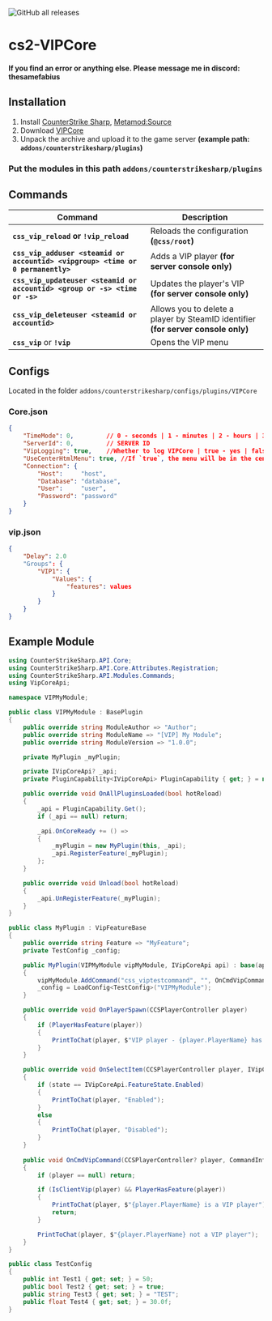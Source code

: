 ![GitHub all releases](https://img.shields.io/github/downloads/partiusfabaa/cs2-VIPCore/total?style=social)

# cs2-VIPCore

#### If you find an error or anything else. Please message me in discord: thesamefabius

## Installation
1. Install [CounterStrike Sharp](https://github.com/roflmuffin/CounterStrikeSharp), [Metamod:Source](https://www.sourcemm.net/downloads.php/?branch=master)
3. Download [VIPCore](https://github.com/partiusfabaa/cs2-VIPCore/releases)
4. Unpack the archive and upload it to the game server **(example path: `addons/counterstrikesharp/plugins`)**

### Put the modules in this path `addons/counterstrikesharp/plugins`

## Commands 

| **Command**                             | **Description**                                               |
|-------------------------------------|-----------------------------------------------------------|
| **`css_vip_reload` or `!vip_reload`**    | Reloads the configuration **(`@css/root`)** |
| **`css_vip_adduser <steamid or accountid> <vipgroup> <time or 0 permanently>`** | Adds a VIP player **(for server console only)** |
| **`css_vip_updateuser <steamid or accountid> <group or -s> <time or -s>`** | Updates the player's VIP **(for server console only)** |
| **`css_vip_deleteuser <steamid or accountid>`** | Allows you to delete a player by SteamID identifier **(for server console only)** |
| **`css_vip`** or **`!vip`** | Opens the VIP menu |

## Configs
Located in the folder `addons/counterstrikesharp/configs/plugins/VIPCore`

### Core.json
```json
{
	"TimeMode": 0,		   // 0 - seconds | 1 - minutes | 2 - hours | 3 - days)
	"ServerId": 0,		   // SERVER ID
	"VipLogging": true,	   //Whether to log VIPCore | true - yes | false - no
	"UseCenterHtmlMenu": true, //If `true`, the menu will be in the center, if `false`, it will be in the chat. Note that if you have another plugin that uses `CenterHtml`, server crashes may occur
	"Connection": {
		"Host": 	"host",
		"Database": "database",
		"User": 	"user",
		"Password": "password"
	}
}
```
### vip.json
```json
{
	"Delay": 2.0
	"Groups": {
		"VIP1": {
			"Values": {
				"features": values
			}
		}
	}
}
```

## Example Module
```csharp
using CounterStrikeSharp.API.Core;
using CounterStrikeSharp.API.Core.Attributes.Registration;
using CounterStrikeSharp.API.Modules.Commands;
using VipCoreApi;

namespace VIPMyModule;

public class VIPMyModule : BasePlugin
{
    public override string ModuleAuthor => "Author";
    public override string ModuleName => "[VIP] My Module";
    public override string ModuleVersion => "1.0.0";

    private MyPlugin _myPlugin;

    private IVipCoreApi? _api;
    private PluginCapability<IVipCoreApi> PluginCapability { get; } = new("vipcore:core");

    public override void OnAllPluginsLoaded(bool hotReload)
    {
        _api = PluginCapability.Get();
        if (_api == null) return;

        _api.OnCoreReady += () =>
        {
            _myPlugin = new MyPlugin(this, _api);
            _api.RegisterFeature(_myPlugin);
        };
    }

    public override void Unload(bool hotReload)
    {
        _api.UnRegisterFeature(_myPlugin);
    }
}

public class MyPlugin : VipFeatureBase
{
    public override string Feature => "MyFeature";
    private TestConfig _config;

    public MyPlugin(VIPMyModule vipMyModule, IVipCoreApi api) : base(api)
    {
        vipMyModule.AddCommand("css_viptestcommand", "", OnCmdVipCommand);
        _config = LoadConfig<TestConfig>("VIPMyModule");
    }

    public override void OnPlayerSpawn(CCSPlayerController player)
    {
        if (PlayerHasFeature(player))
        {
            PrintToChat(player, $"VIP player - {player.PlayerName} has spawned");
        }
    }

    public override void OnSelectItem(CCSPlayerController player, IVipCoreApi.FeatureState state)
    {
        if (state == IVipCoreApi.FeatureState.Enabled)
        {
            PrintToChat(player, "Enabled");
        }
        else
        {
            PrintToChat(player, "Disabled");
        }
    }
    
    public void OnCmdVipCommand(CCSPlayerController? player, CommandInfo info)
    {
        if (player == null) return;

        if (IsClientVip(player) && PlayerHasFeature(player))
        {
            PrintToChat(player, $"{player.PlayerName} is a VIP player");
            return;
        }

        PrintToChat(player, $"{player.PlayerName} not a VIP player");
    }
}

public class TestConfig
{
    public int Test1 { get; set; } = 50;
    public bool Test2 { get; set; } = true;
    public string Test3 { get; set; } = "TEST";
    public float Test4 { get; set; } = 30.0f;
}
```
